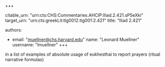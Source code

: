 +++


citable_urn: "urn:cts:CHS:Commentaries.AHCIP:Iliad.2.421.sP5eXki"
target_urn: "urn:cts:greekLit:tlg0012.tlg001:2.421"
title: "Iliad 2.421"

authors:
- email: "muellner@chs.harvard.edu"
  name: "Leonard Muellner"
  username: "lmuellner"
+++

<p>in a list of examples of absolute usage of eukhesthai to report prayers (ritual narrative formulas)</p>